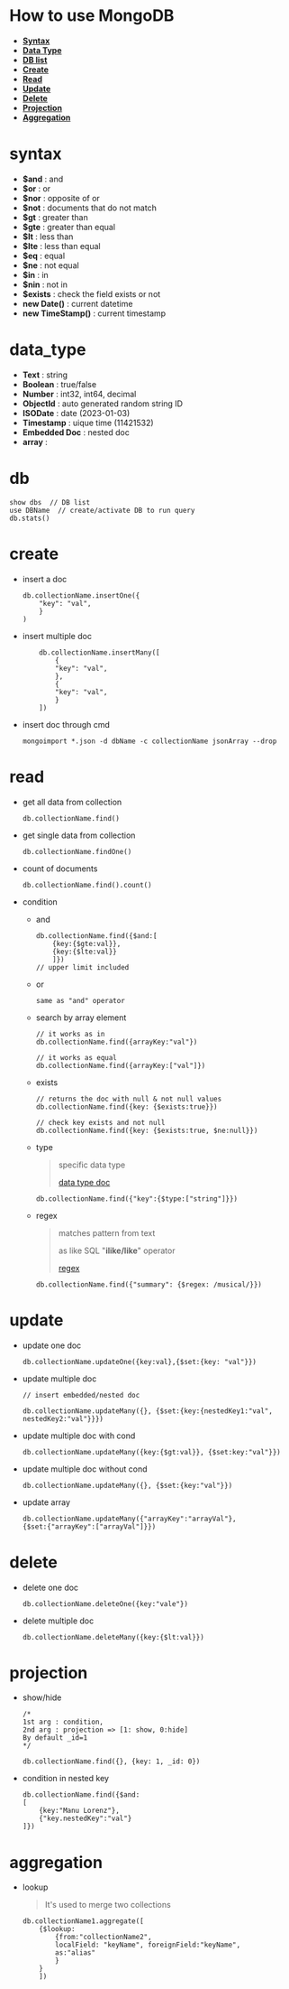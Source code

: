 # How to use MongoDB

+ [**Syntax**](#syntax)
+ [**Data Type**](#data_type)
+ [**DB list**](#db)
+ [**Create**](#create)
+ [**Read**](#read)
+ [**Update**](#update)
+ [**Delete**](#delete)
+ [**Projection**](#projection)
+ [**Aggregation**](#aggregation)

# syntax

+ **$and**              : and
+ **$or**               : or
+ **$nor**              : opposite of or
+ **$not**              : documents that do not match
+ **$gt**               : greater than
+ **$gte**              : greater than equal
+ **$lt**               : less than
+ **$lte**              : less than equal
+ **$eq**               : equal
+ **$ne**               : not equal
+ **$in**               : in
+ **$nin**              : not in
+ **$exists**           : check the field exists or not
+ **new Date()**        : current datetime
+ **new TimeStamp()**   : current timestamp

# data_type

+ **Text**          : string
+ **Boolean**       : true/false
+ **Number**        : int32, int64, decimal
+ **ObjectId**      : auto generated random string ID
+ **ISODate**       : date (2023-01-03)
+ **Timestamp**     : uique time (11421532)
+ **Embedded Doc**  : nested doc
+ **array**         :

# db

```mongojs
show dbs  // DB list
use DBName  // create/activate DB to run query
db.stats()
```

# create

+ insert a doc

    ```mongo
    db.collectionName.insertOne({
        "key": "val",
        }
    )
    ```

+ insert multiple doc

    ```mongojs
        db.collectionName.insertMany([
            {
            "key": "val",
            },
            {
            "key": "val",
            }
        ])
    ```

+ insert doc through cmd

    ```mongojs
    mongoimport *.json -d dbName -c collectionName jsonArray --drop
    ```

# read

+ get all data from collection

    ```mongojs
    db.collectionName.find()
    ```

+ get single data from collection

    ```mongojs
    db.collectionName.findOne()
    ```

+ count of documents

    ```mongojs
    db.collectionName.find().count()
    ```

+ condition
  + and

    ```mongojs
    db.collectionName.find({$and:[
        {key:{$gte:val}},
        {key:{$lte:val}}
        ]})
    // upper limit included
    ```

  + or

    ```text
    same as "and" operator
    ```

  + search by array element

    ```mongojs
    // it works as in
    db.collectionName.find({arrayKey:"val"})

    // it works as equal
    db.collectionName.find({arrayKey:["val"]})
    ```

  + exists

    ```mongojs
    // returns the doc with null & not null values
    db.collectionName.find({key: {$exists:true}})
    
    // check key exists and not null
    db.collectionName.find({key: {$exists:true, $ne:null}})
    ```

  + type
    > specific data type
    >
    > [data type doc](https://www.mongodb.com/docs/manual/reference/operator/query/type/#mongodb-query-op.-type)

    ```mongojs
    db.collectionName.find({"key":{$type:["string"]}})
    ```

  + regex
    > matches pattern from text
    >
    > as like SQL "**ilike/like**" operator
    >
    > [regex](https://www.mongodb.com/docs/manual/reference/operator/query/regex/#mongodb-query-op.-regex)

    ```mongojs
    db.collectionName.find({"summary": {$regex: /musical/}})
    ```

# update

+ update one doc

    ```mongojs
    db.collectionName.updateOne({key:val},{$set:{key: "val"}})
    ```

+ update multiple doc

    ```mongojs
    // insert embedded/nested doc

    db.collectionName.updateMany({}, {$set:{key:{nestedKey1:"val", nestedKey2:"val"}}})
    ```

+ update multiple doc with cond

    ```mongojs
    db.collectionName.updateMany({key:{$gt:val}}, {$set:key:"val"}})
    ```

+ update multiple doc without cond

    ```mongojs
    db.collectionName.updateMany({}, {$set:{key:"val"}})
    ```

+ update array

    ```mongojs
    db.collectionName.updateMany({"arrayKey":"arrayVal"}, 
    {$set:{"arrayKey":["arrayVal"]}})
    ```

# delete

+ delete one doc

    ```mongojs
    db.collectionName.deleteOne({key:"vale"})
    ```

+ delete multiple doc

    ```mongojs
    db.collectionName.deleteMany({key:{$lt:val}})
    ```

# projection

+ show/hide

    ```mongojs
    /*
    1st arg : condition, 
    2nd arg : projection => [1: show, 0:hide]
    By default _id=1
    */

    db.collectionName.find({}, {key: 1, _id: 0})
    ```

+ condition in nested key

    ```mongojs
    db.collectionName.find({$and:
    [
        {key:"Manu Lorenz"}, 
        {"key.nestedKey":"val"}
    ]})
    ```

# aggregation

+ lookup

    > It's used to merge two collections

    ```mongojs
    db.collectionName1.aggregate([
        {$lookup:
            {from:"collectionName2", 
            localField: "keyName", foreignField:"keyName",
            as:"alias"
            }
        }
        ])
    ```
